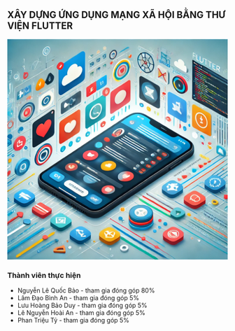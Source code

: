 ## XÂY DỰNG ỨNG DỤNG MẠNG XÃ HỘI BẰNG THƯ VIỆN FLUTTER
![XÂY DỰNG ỨNG DỤNG MẠNG XÃ HỘI BẰNG THƯ VIỆN FLUTTER](./assetsReadme/anhmau.png)
### Thành viên thực hiện 
- Nguyễn Lê Quốc Bảo - tham gia đóng góp 80%
- Lâm Đạo Bình An - tham gia đóng góp 5%
- Lưu Hoàng Bảo Duy - tham gia đóng góp 5%
- Lê Nguyễn Hoài An - tham gia đóng góp 5%
- Phan Triệu Tỷ - tham gia đóng góp 5%
